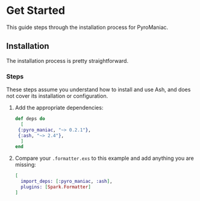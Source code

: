 # Get Started

This guide steps through the installation process for PyroManiac.

## Installation

The installation process is pretty straightforward.

### Steps

These steps assume you understand how to install and use Ash, and does not cover its installation or configuration.

1. Add the appropriate dependencies:

   ```elixir
   def deps do
     [
    {:pyro_maniac, "~> 0.2.1"},
    {:ash, "~> 2.4"},
     ]
   end
   ```

2. Compare your `.formatter.exs` to this example and add anything you are missing:

   ```elixir
   [
     import_deps: [:pyro_maniac, :ash],
     plugins: [Spark.Formatter]
   ]
   ```
